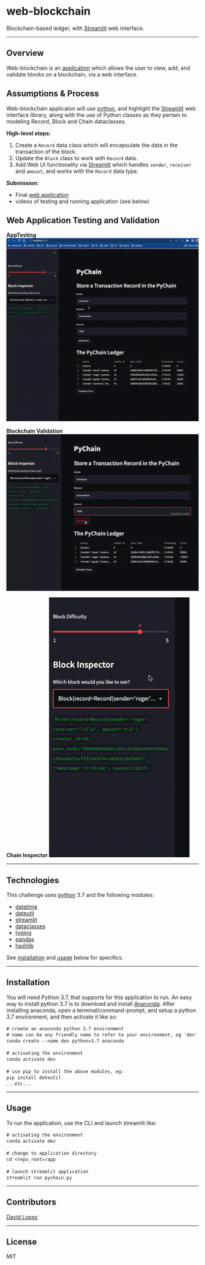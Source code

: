 # web-blockchain
Blockchain-based ledger, with [Streamlit](https://docs.streamlit.io/) web interface.

---

## Overview
Web-blockchain is an [application](app/pychain.py) which allows the user to view, add, and validate blocks on a blockchain, via a web interface.  

## Assumptions & Process
Web-blockchain applicaton will use [python](https://www.python.org/), and highlight the [Streamlit](https://docs.streamlit.io/) web interface library, along with the use of Python classes as they pertain to modeling Record, Block and Chain dataclasses.

**High-level steps:**  
1. Create a `Record` data class which will encapsulate the data in the transaction of the block.
2. Update the `Block` class to work with `Record` data.
3. Add Web UI functionality via [Streamlit](https://docs.streamlit.io/) which handles `sender`, `receiver` and `amount`, and works with the `Record` data type.

**Submission:**  
- Final [web application](app/pychain.py)
- videos of testing and running application (see below)

## Web Application Testing and Validation

**AppTesting**
![App Testing](media/web-blockchain-usage.gif)  

**Blockchain Validation**
![Blockchain Validation](media/web-blockchain-validate.gif)  

**Chain Inspector**
![Chain Browser](media/web-blockchain-inspector.gif)


---

## Technologies

This challenge uses [python](https://www.python.org/) 3.7 and the following modules:  
- [datetime](https://docs.python.org/3.7/library/datetime.html)
- [dateutil](https://dateutil.readthedocs.io/en/stable/)
- [streamlit](https://github.com/streamlit/streamlit)
- [dataclasses](https://docs.python.org/3/library/dataclasses.html)
- [typing](https://docs.python.org/3/library/typing.html)
- [pandas](https://pandas.pydata.org/)
- [hashlib](https://docs.python.org/3/library/hashlib.html)  

See [installation](#installation) and [usage](#usage) below for specifics.

---

## Installation

You will need Python 3.7, that supports for this application to run. An easy way to install python 3.7 is to download and install [Anaconda](https://www.anaconda.com/products/individual). After installing anaconda, open a terminal/command-prompt, and setup a python 3.7 environment, and then activate it like so:

```
# create an anaconda python 3.7 environment
# name can be any friendly name to refer to your environment, eg 'dev'
conda create --name dev python=3.7 anaconda

# activating the environment
conda activate dev

# use pip to install the above modules, eg:
pip install dateutil
...etc...
```

---

## Usage

To run the application, use the CLI and launch streamlit like:  

```
# activating the environment
conda activate dev

# change to application directory
cd <repo_root>/app

# launch streamlit application
streamlit run pychain.py

```

---

## Contributors

[David Lopez](https://github.com/sububer)

---

## License

MIT
